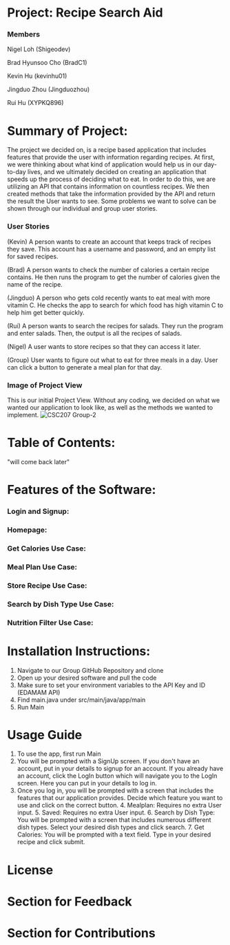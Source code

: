 # Project: Recipe Search Aid
### Members
Nigel Loh (Shigeodev)

Brad Hyunsoo Cho (BradC1)

Kevin Hu (kevinhu01)

Jingduo Zhou (Jingduozhou)

Rui Hu (XYPKQ896)

# Summary of Project:
The project we decided on, is a recipe based application that includes features that provide the user with information
regarding recipes. At first, we were thinking about what kind of application would help us in our day-to-day lives, and 
we ultimately decided on creating an application that speeds up the process of deciding what to eat. In order to do this,
we are utilizing an API that contains information on countless recipes. We then created methods that take the information 
provided by the API and return the result the User wants to see. Some problems we want to solve can be shown through our 
individual and group user stories.
### User Stories
(Kevin) A person wants to create an account that keeps track of recipes they save. This account has a username and 
password, and an empty list for saved recipes.

(Brad) A person wants to check the number of calories a certain recipe contains. He then runs the program to get the number 
of calories given the name of the recipe.

(Jingduo) A person who gets cold recently wants to eat meal with more vitamin C. He checks the app to search for which 
food has high vitamin C to help him get better quickly.

(Rui) A person wants to search the recipes for salads. They run the program and enter salads. Then, the output is all 
the recipes of salads.

(Nigel) A user wants to store recipes so that they can access it later.

(Group) User wants to figure out what to eat for three meals in a day. User can click a button to generate a meal plan for that day. 

### Image of Project View
This is our initial Project View. Without any coding, we decided on what we wanted our application to look like, as well
as the methods we wanted to implement.
![CSC207 Group-2](https://github.com/user-attachments/assets/7626397b-22e4-42a5-9662-6788ead723c5)
# Table of Contents:
"will come back later"
# Features of the Software:
### Login and Signup:
### Homepage:
### Get Calories Use Case:
### Meal Plan Use Case:
### Store Recipe Use Case:
### Search by Dish Type Use Case:
### Nutrition Filter Use Case:
# Installation Instructions:
1. Navigate to our Group GitHub Repository and clone
2. Open up your desired software and pull the code
3. Make sure to set your environment variables to the API Key and ID (EDAMAM API)
4. Find main.java under src/main/java/app/main
5. Run Main
# Usage Guide
1. To use the app, first run Main
2. You will be prompted with a SignUp screen. If you don't have an account, put in your details to signup for an account.
If you already have an account, click the LogIn button which will navigate you to the LogIn screen. Here you can put in your 
details to log in.
3. Once you log in, you will be prompted with a screen that includes the features that our application provides. Decide 
which feature you want to use and click on the correct button.
   4. Mealplan: Requires no extra User input.
   5. Saved: Requires no extra User input.
   6. Search by Dish Type: You will be prompted with a screen that includes numerous different dish types. Select your 
   desired dish types and click search.
   7. Get Calories: You will be prompted with a text field. Type in your desired recipe and click submit.
# License
# Section for Feedback
# Section for Contributions






